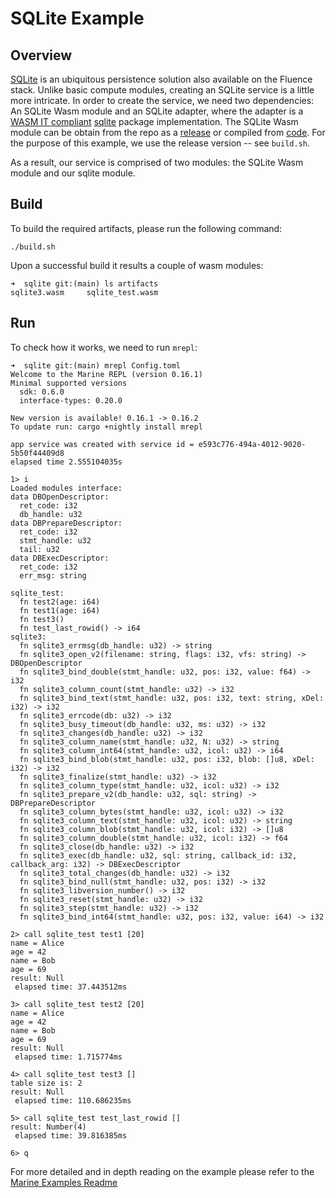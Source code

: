 # SQLite Example

## Overview

[SQLite](https://www.sqlite.org/index.html) is an ubiquitous persistence solution also available on the Fluence stack. Unlike basic compute modules, creating an SQLite service is a little more intricate. In order to create the service, we need two dependencies: An SQLite Wasm module and an SQLite adapter, where the adapter is a [WASM IT compliant](https://crates.io/crates/marine-sqlite-connector) [sqlite](https://github.com/stainless-steel/sqlite) package implementation. The SQLite Wasm module can be obtain from the repo as a [release](https://github.com/fluencelabs/sqlite/releases/tag/v0.15.0_w) or compiled from [code](https://github.com/fluencelabs/sqlite).  For the purpose of this example, we use the release version -- see `build.sh`.

As a result, our service is comprised of two modules: the SQLite Wasm module and our sqlite module. 

## Build

To build the required artifacts, please run the following command:

```
./build.sh
```

Upon a successful build it results a couple of wasm modules:

```
➜  sqlite git:(main) ls artifacts
sqlite3.wasm     sqlite_test.wasm
```

## Run

To check how it works, we need to run `mrepl`:

```
➜  sqlite git:(main) mrepl Config.toml
Welcome to the Marine REPL (version 0.16.1)
Minimal supported versions
  sdk: 0.6.0
  interface-types: 0.20.0

New version is available! 0.16.1 -> 0.16.2
To update run: cargo +nightly install mrepl

app service was created with service id = e593c776-494a-4012-9020-5b50f44409d8
elapsed time 2.555104035s

1> i
Loaded modules interface:
data DBOpenDescriptor:
  ret_code: i32
  db_handle: u32
data DBPrepareDescriptor:
  ret_code: i32
  stmt_handle: u32
  tail: u32
data DBExecDescriptor:
  ret_code: i32
  err_msg: string

sqlite_test:
  fn test2(age: i64)
  fn test1(age: i64)
  fn test3()
  fn test_last_rowid() -> i64
sqlite3:
  fn sqlite3_errmsg(db_handle: u32) -> string
  fn sqlite3_open_v2(filename: string, flags: i32, vfs: string) -> DBOpenDescriptor
  fn sqlite3_bind_double(stmt_handle: u32, pos: i32, value: f64) -> i32
  fn sqlite3_column_count(stmt_handle: u32) -> i32
  fn sqlite3_bind_text(stmt_handle: u32, pos: i32, text: string, xDel: i32) -> i32
  fn sqlite3_errcode(db: u32) -> i32
  fn sqlite3_busy_timeout(db_handle: u32, ms: u32) -> i32
  fn sqlite3_changes(db_handle: u32) -> i32
  fn sqlite3_column_name(stmt_handle: u32, N: u32) -> string
  fn sqlite3_column_int64(stmt_handle: u32, icol: u32) -> i64
  fn sqlite3_bind_blob(stmt_handle: u32, pos: i32, blob: []u8, xDel: i32) -> i32
  fn sqlite3_finalize(stmt_handle: u32) -> i32
  fn sqlite3_column_type(stmt_handle: u32, icol: u32) -> i32
  fn sqlite3_prepare_v2(db_handle: u32, sql: string) -> DBPrepareDescriptor
  fn sqlite3_column_bytes(stmt_handle: u32, icol: u32) -> i32
  fn sqlite3_column_text(stmt_handle: u32, icol: u32) -> string
  fn sqlite3_column_blob(stmt_handle: u32, icol: i32) -> []u8
  fn sqlite3_column_double(stmt_handle: u32, icol: i32) -> f64
  fn sqlite3_close(db_handle: u32) -> i32
  fn sqlite3_exec(db_handle: u32, sql: string, callback_id: i32, callback_arg: i32) -> DBExecDescriptor
  fn sqlite3_total_changes(db_handle: u32) -> i32
  fn sqlite3_bind_null(stmt_handle: u32, pos: i32) -> i32
  fn sqlite3_libversion_number() -> i32
  fn sqlite3_reset(stmt_handle: u32) -> i32
  fn sqlite3_step(stmt_handle: u32) -> i32
  fn sqlite3_bind_int64(stmt_handle: u32, pos: i32, value: i64) -> i32

2> call sqlite_test test1 [20]
name = Alice
age = 42
name = Bob
age = 69
result: Null
 elapsed time: 37.443512ms

3> call sqlite_test test2 [20]
name = Alice
age = 42
name = Bob
age = 69
result: Null
 elapsed time: 1.715774ms

4> call sqlite_test test3 []
table size is: 2
result: Null
 elapsed time: 110.686235ms

5> call sqlite_test test_last_rowid []
result: Number(4)
 elapsed time: 39.816385ms

6> q
```

For more detailed and in depth reading on the example please refer to the [Marine Examples Readme](../README.md#sqlite-example)
